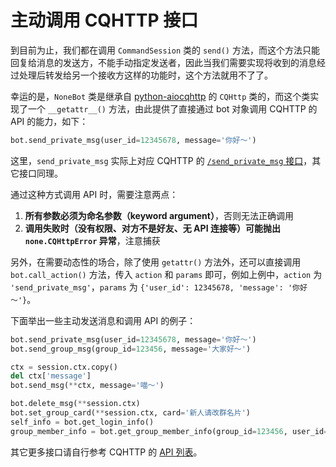 # 主动调用 CQHTTP 接口

到目前为止，我们都在调用 `CommandSession` 类的 `send()` 方法，而这个方法只能回复给消息的发送方，不能手动指定发送者，因此当我们需要实现将收到的消息经过处理后转发给另一个接收方这样的功能时，这个方法就用不了了。

幸运的是，`NoneBot` 类是继承自 [python-aiocqhttp] 的 `CQHttp` 类的，而这个类实现了一个 `__getattr__()` 方法，由此提供了直接通过 bot 对象调用 CQHTTP 的 API 的能力，如下：

[python-aiocqhttp]: https://github.com/richardchien/python-aiocqhttp

```python
bot.send_private_msg(user_id=12345678, message='你好～')
```

这里，`send_private_msg` 实际上对应 CQHTTP 的 [`/send_private_msg` 接口](https://cqhttp.cc/docs/#/API?id=send_private_msg-%E5%8F%91%E9%80%81%E7%A7%81%E8%81%8A%E6%B6%88%E6%81%AF)，其它接口同理。

通过这种方式调用 API 时，需要注意两点：

1. **所有参数必须为命名参数（keyword argument）**，否则无法正确调用
2. **调用失败时（没有权限、对方不是好友、无 API 连接等）可能抛出 `none.CQHttpError` 异常**，注意捕获

另外，在需要动态性的场合，除了使用 `getattr()` 方法外，还可以直接调用 `bot.call_action()` 方法，传入 `action` 和 `params` 即可，例如上例中，`action` 为 `'send_private_msg'`，`params` 为 `{'user_id': 12345678, 'message': '你好～'}`。

下面举出一些主动发送消息和调用 API 的例子：

```python
bot.send_private_msg(user_id=12345678, message='你好～')
bot.send_group_msg(group_id=123456, message='大家好～')

ctx = session.ctx.copy()
del ctx['message']
bot.send_msg(**ctx, message='喵～')

bot.delete_msg(**session.ctx)
bot.set_group_card(**session.ctx, card='新人请改群名片')
self_info = bot.get_login_info()
group_member_info = bot.get_group_member_info(group_id=123456, user_id=12345678, no_cache=True)
```

其它更多接口请自行参考 CQHTTP 的 [API 列表](https://cqhttp.cc/docs/#/API?id=api-列表)。
